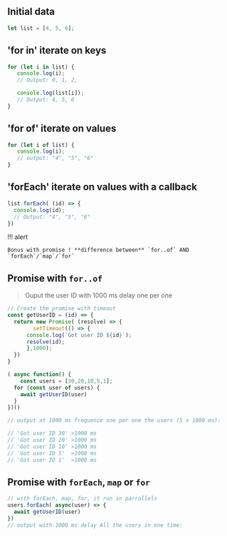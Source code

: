 ## Initial data

```js
let list = [4, 5, 6];
```

## 'for in' iterate on keys

```js
for (let i in list) {
   console.log(i);
   // Output: 0, 1, 2,

   console.log(list[i]);
   // Output: 4, 5, 6
}
```

## 'for of' iterate on values

```js
for (let i of list) {
   console.log(i);
   // output: "4", "5", "6"
}
```

## 'forEach' iterate on values with a callback

```js
list.forEach( (id) => {
  console.log(id);
  // Output: "4", "5", "6"
})
```

!!! alert

    Bonus with promise ! **difference between** `for..of` AND `forEach`/`map`/`for`

## Promise with `for..of`
> Ouput the user ID with 1000 ms delay one per one

```js
// Create the promise with timeout
const getUserID = (id) => {
  return new Promise( (resolve) => {
		setTimeout(() => {
      console.log(`Got user ID ${id}`);
      resolve(id);
	  },1000);
  })
}
```

```js
( async function() {
	const users = [30,20,10,5,1];
  for (const user of users) {
  	await getUserID(user)
  }
})()

// output at 1000 ms frequence one per one the users (5 x 1000 ms):

// 'Got user ID 30' >1000 ms
// 'Got user ID 20' >1000 ms
// 'Got user ID 10' >1000 ms
// 'Got user ID 5'  >1000 ms
// 'Got user ID 1'  >1000 ms
```

## Promise with `forEach`, `map` or `for`

```js
// with forEach, map, for, it run in parrallels
users.forEach( async(user) => {
  await getUserID(user)
})
// output with 1000 ms delay All the users in one time:
```